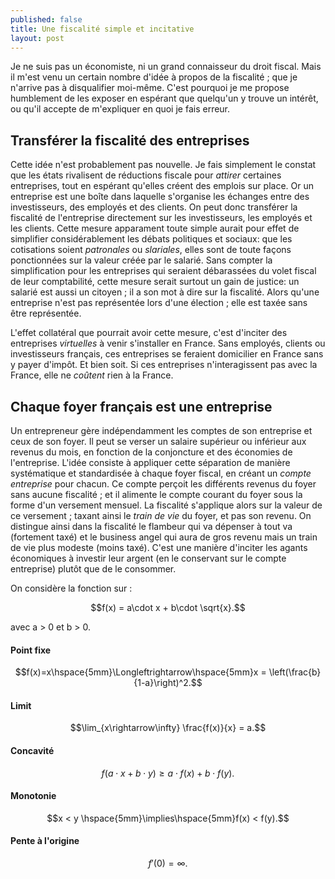 ```yaml
---
published: false
title: Une fiscalité simple et incitative
layout: post
---
```

<script type="text/javascript" src="http://cdn.mathjax.org/mathjax/latest/MathJax.js?config=TeX-AMS-MML_HTMLorMML"></script>

Je ne suis pas un économiste, ni un grand connaisseur du droit fiscal. Mais il m'est venu un certain nombre d'idée à propos de la fiscalité ; que je n'arrive pas à disqualifier moi-même.
C'est pourquoi je me propose humblement de les exposer en espérant que quelqu'un y trouve un intérêt, ou qu'il accepte de m'expliquer en quoi je fais erreur.

## Transférer la fiscalité des entreprises

Cette idée n'est probablement pas nouvelle. Je fais simplement le constat que les états rivalisent de réductions fiscale pour *attirer* certaines entreprises, tout en espérant qu'elles créent des emplois sur place.
Or un entreprise est une boîte dans laquelle s'organise les échanges entre des investisseurs, des employés et des clients. On peut donc transférer la fiscalité de l'entreprise directement sur les investisseurs, les employés et les clients.
Cette mesure apparament toute simple aurait pour effet de simplifier considérablement les débats politiques et sociaux: que les cotisations soient *patronales* ou *slariales*, elles sont de toute façons ponctionnées sur la valeur créée par le salarié.
Sans compter la simplification pour les entreprises qui seraient débarassées du volet fiscal de leur comptabilité, cette mesure serait surtout un gain de justice: un salarié est aussi un citoyen ; il a son mot à dire sur la fiscalité. Alors qu'une entreprise n'est pas représentée lors d'une élection ; elle est taxée sans être représentée.

L'effet collatéral que pourrait avoir cette mesure, c'est d'inciter des entreprises *virtuelles* à venir s'installer en France. Sans employés, clients ou investisseurs français, ces entreprises se feraient domicilier en France sans y payer d'impôt. Et bien soit. Si ces entreprises n'interagissent pas avec la France, elle ne *coûtent* rien à la France.

## Chaque foyer français est une entreprise

Un entrepreneur gère indépendamment les comptes de son entreprise et ceux de son foyer. Il peut se verser un salaire supérieur ou inférieur aux revenus du mois, en fonction de la conjoncture et des économies de l'entreprise. 
L'idée consiste à appliquer cette séparation de manière systématique et standardisée à chaque foyer fiscal, en créant un *compte entreprise* pour chacun. Ce compte perçoit les différents revenus du foyer sans aucune fiscalité ; et il alimente le compte courant du foyer sous la forme d'un versement mensuel.
La fiscalité s'applique alors sur la valeur de ce versement ; taxant ainsi le *train de vie* du foyer, et pas son revenu. On distingue ainsi dans la fiscalité le flambeur qui va dépenser à tout va (fortement taxé) et le business angel qui aura de gros revenu mais un train de vie plus modeste (moins taxé). C'est une manière d'inciter les agants économiques à investir leur argent (en le conservant sur le compte entreprise) plutôt que de le consommer.

On considère la fonction <script type="math/tex; mode=inline">f</script> sur <script type="math/tex; mode=inline">\mathbb{R}^+</script>:

$$f(x) = a\cdot x + b\cdot \sqrt{x}.$$

avec a > 0 et b > 0.

#### Point fixe

$$f(x)=x\hspace{5mm}\Longleftrightarrow\hspace{5mm}x = \left(\frac{b}{1-a}\right)^2.$$

#### Limit

$$\lim_{x\rightarrow\infty} \frac{f(x)}{x} = a.$$

#### Concavité

$$f\left(a\cdot x + b\cdot y\right) \geq a\cdot f(x) + b\cdot f(y).$$

#### Monotonie

$$x < y \hspace{5mm}\implies\hspace{5mm}f(x) < f(y).$$

#### Pente à l'origine

$$f'(0) = \infty.$$